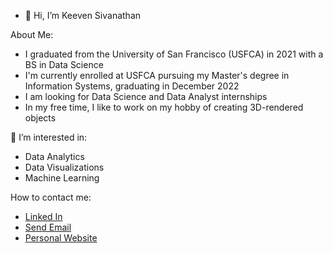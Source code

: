 - 👋 Hi, I’m Keeven Sivanathan

About Me: 
  - I graduated from the University of San Francisco (USFCA) in 2021 with a BS in Data Science
  - I'm currently enrolled at USFCA pursuing my Master's degree in Information Systems, graduating in December 2022
  - I am looking for Data Science and Data Analyst internships
  - In my free time, I like to work on my hobby of creating 3D-rendered objects 

👀 I’m interested in: 
  - Data Analytics
  - Data Visualizations 
  - Machine Learning

How to contact me: 
  - <a href="https://www.linkedin.com/in/ksivanathan/">Linked In</a>
  - <a href = "mailto: keeveneven@gmail.com">Send Email</a>
  - <a href="https://keevensivanathan.webflow.io/">Personal Website</a>


<!---
KeevenSivanathan/KeevenSivanathan is a ✨ special ✨ repository because its `README.md` (this file) appears on your GitHub profile.
You can click the Preview link to take a look at your changes.
--->
